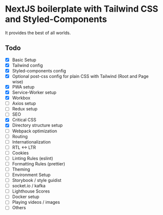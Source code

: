 # NextJS boilerplate with Tailwind CSS and Styled-Components

It provides the best of all worlds.

## Todo

- [x] Basic Setup
- [x] Tailwind config
- [x] Styled-components config
- [x] Optional post-css config for plain CSS with Tailwind (Root and Page wise)
- [x] PWA setup
- [x] Service-Worker setup
- [x] Workbox
- [ ] Axios setup
- [ ] Redux setup
- [ ] SEO
- [x] Critical CSS
- [x] Directory structure setup
- [ ] Webpack optimization
- [ ] Routing
- [ ] Internationalization
- [ ] RTL <-> LTR
- [ ] Cookies
- [ ] Linting Rules (eslint)
- [ ] Formatting Rules (prettier)
- [ ] Theming
- [ ] Environment Setup
- [ ] Storybook / style guidist
- [ ] socket.io / kafka
- [ ] Lighthouse Scores
- [ ] Docker setup
- [ ] Playing videos / images
- [ ] Others
